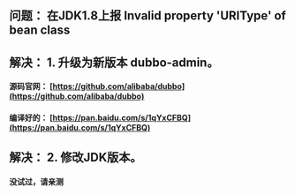 
## 问题： 在JDK1.8上报 Invalid property 'URIType' of bean class

## 解决： 1. 升级为新版本 dubbo-admin。

#### 源码官网： [https://github.com/alibaba/dubbo](https://github.com/alibaba/dubbo)

#### 编译好的： [https://pan.baidu.com/s/1qYxCFBQ](https://pan.baidu.com/s/1qYxCFBQ)

## 解决： 2. 修改JDK版本。

#### 没试过，请亲测
